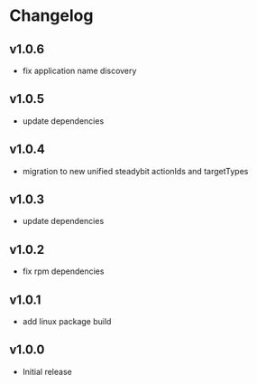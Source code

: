 # Changelog


## v1.0.6

- fix application name discovery

## v1.0.5

- update dependencies

## v1.0.4

- migration to new unified steadybit actionIds and targetTypes

## v1.0.3

- update dependencies

## v1.0.2

 - fix rpm dependencies

## v1.0.1

 - add linux package build

## v1.0.0

 - Initial release
